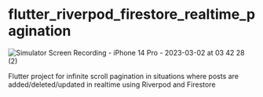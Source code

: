 # flutter_riverpod_firestore_realtime_pagination

![Simulator Screen Recording - iPhone 14 Pro - 2023-03-02 at 03 42 28 (2)](https://user-images.githubusercontent.com/83802425/222240007-ff77659b-818f-4843-b7c9-8cda9e33f5f0.gif)

Flutter project for infinite scroll pagination in situations where posts are added/deleted/updated in realtime using Riverpod and Firestore
